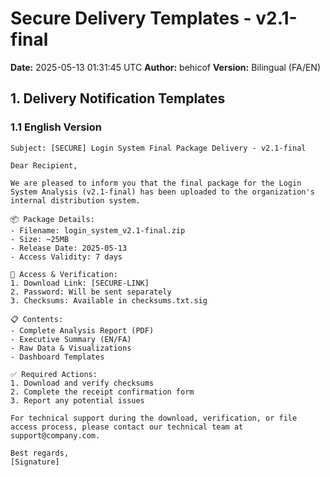 # Secure Delivery Templates - v2.1-final
**Date:** 2025-05-13 01:31:45 UTC
**Author:** behicof
**Version:** Bilingual (FA/EN)

## 1. Delivery Notification Templates

### 1.1 English Version
```text
Subject: [SECURE] Login System Final Package Delivery - v2.1-final

Dear Recipient,

We are pleased to inform you that the final package for the Login System Analysis (v2.1-final) has been uploaded to the organization's internal distribution system.

📦 Package Details:
- Filename: login_system_v2.1-final.zip
- Size: ~25MB
- Release Date: 2025-05-13
- Access Validity: 7 days

🔐 Access & Verification:
1. Download Link: [SECURE-LINK]
2. Password: Will be sent separately
3. Checksums: Available in checksums.txt.sig

📋 Contents:
- Complete Analysis Report (PDF)
- Executive Summary (EN/FA)
- Raw Data & Visualizations
- Dashboard Templates

✅ Required Actions:
1. Download and verify checksums
2. Complete the receipt confirmation form
3. Report any potential issues

For technical support during the download, verification, or file access process, please contact our technical team at support@company.com.

Best regards,
[Signature]